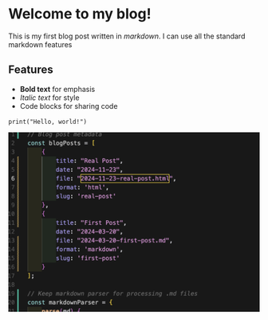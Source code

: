 # Welcome to my blog!

This is my first blog post written in *markdown*. I can use all the standard markdown features

## Features

- **Bold text** for emphasis
- *Italic text* for style
- Code blocks for sharing code
```
print("Hello, world!")
```

![AltText](/assets/image.png)